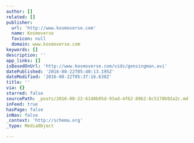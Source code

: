 ```yaml
---
author: []
related: []
publisher:
  url: 'http://www.kosmoverse.com'
  name: Kosmoverse
  favicon: null
  domain: www.kosmoverse.com
keywords: []
description: ''
app_links: []
isBasedOnUrl: 'http://www.kosmoverse.com/vids/gensingman.avi'
datePublished: '2016-08-22T05:40:13.195Z'
dateModified: '2016-08-22T05:37:16.638Z'
title: ''
via: {}
starred: false
sourcePath: _posts/2016-08-22-6140b95d-93ad-4f62-89b2-8c5178b92a2c.md
inFeed: true
hasPage: false
inNav: false
_context: 'http://schema.org'
_type: MediaObject

---
```

<article style=""></article>